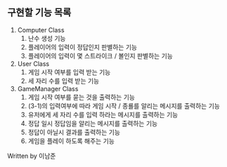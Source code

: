 ##  구현할 기능 목록

1. Computer Class
    1. 난수 생성 기능
    2. 플레이어의 입력이 정답인지 판별하는 기능
    3. 플레이어의 입력이 몇 스트라이크 / 볼인지 판별하는 기능
2. User Class
    1. 게임 시작 여부를 입력 받는 기능
    2. 세 자리 수를 입력 받는 기능
3. GameManager Class
    1. 게임 시작 여부를 묻는 것을 출력하는 기능
    2. (3-1)의 입력여부에 따라 게임 시작 / 종룔를 알리는 메시지를 출력하는 기능
    3. 유저에게 세 자리 수를 입력 하라는 메시지를 출력하는 기능
    4. 정답 일시 정답임을 알리는 메시지를 출력하는 기능
    5. 정답이 아닐시 결과를 출력하는 기능
    6. 게임을 플레이 하도록 해주는 기능
    
Written by 이남준